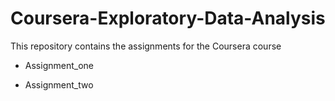 # Coursera-Exploratory-Data-Analysis

This repository contains the assignments for the Coursera course

* Assignment_one 

* Assignment_two

